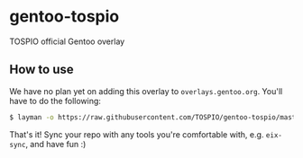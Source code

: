 # gentoo-tospio
TOSPIO official Gentoo overlay

## How to use
We have no plan yet on adding this overlay to ``overlays.gentoo.org``. You'll have to do the following:

```bash
$ layman -o https://raw.githubusercontent.com/TOSPIO/gentoo-tospio/master/repositories.xml -f -a gentoo-tospio
```

That's it! Sync your repo with any tools you're comfortable with, e.g. ``eix-sync``, and have fun :)
